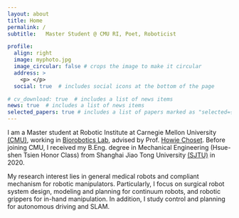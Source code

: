 ```yaml
---
layout: about
title: Home
permalink: /
subtitle:   Master Student @ CMU RI, Poet, Roboticist

profile:
  align: right
  image: myphoto.jpg
  image_circular: false # crops the image to make it circular
  address: >
    <p> </p>
  social: true  # includes social icons at the bottom of the page

# cv_download: true  # includes a list of news items
news: true  # includes a list of news items
selected_papers: true # includes a list of papers marked as "selected={true}"
---
```



I am a Master student at Robotic Institute at Carnegie Mellon University [(CMU)](https://www.cmu.edu/), working in [Biorobotics Lab](http://biorobotics.ri.cmu.edu/), advised by Prof. [Howie Choset](https://www.ri.cmu.edu/ri-faculty/howie-choset/). Before joining CMU, I received my B.Eng. degree in Mechanical Engineering (Hsue-shen Tsien Honor Class) from Shanghai Jiao Tong University [(SJTU)](https://en.sjtu.edu.cn/) in 2020.

My research interest lies in general medical robots and compliant mechanism for robotic manipulators.  Particularly, I focus on surgical robot system design, modeling and planning for continuum robots, and robotic grippers for in-hand manipulation. In addition, I study control and planning for autonomous driving and SLAM.

<script type="text/javascript" src="//rf.revolvermaps.com/0/0/6.js?i=5es7t3rkmhu&amp;m=7&amp;c=e63100&amp;cr1=ffffff&amp;f=arial&amp;l=0&amp;bv=90&amp;lx=-420&amp;ly=420&amp;hi=20&amp;he=7&amp;hc=a8ddff&amp;rs=80" async="async"></script>